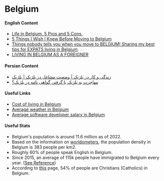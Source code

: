 # Belgium

#### English Content

- [Life in Belgium. 5 Pros and 5 Cons.](https://www.youtube.com/watch?v=lD5WQPsRHeE)
- [5 Things I Wish I Knew Before Moving to Belgium](https://www.youtube.com/watch?v=OKlPfSGUe-k)
- [Things nobody tells you when you move to BELGIUM! Sharing my best tips for EXPATS living in Belgium](https://www.youtube.com/watch?v=K9RrrcPKNFM)
- [LIVING IN BELGIUM AS A FOREIGNER](https://www.youtube.com/watch?v=Z7y2OtveTc4)

#### Persian Content

- [زندگی و کار در بلژیک | وضعیت مشاغل در بلژیک | بلژیک](https://www.youtube.com/watch?v=PnppQGBoHIo)
- [مهاجرت به بلژیک یا گرفتن گواهی نامه در بلژیک؟](https://www.youtube.com/watch?v=GlIdbPO196E)

#### Useful Links
- [Cost of living in Belgium](https://www.numbeo.com/cost-of-living/country_result.jsp?country=Belgium&displayCurrency=EUR)
- [Average weather in Belgium](https://weatherspark.com/countries/BE)
- [Average software developer salary in Belgium](https://www.payscale.com/research/BE/Job=Software_Developer/Salary)

#### Useful Stats
- Belgium's population is around 11.6 million as of 2022.
- Based on the information on [worldometers](https://www.worldometers.info/world-population/belgium-population), the population density in Belgium is 383 people per km2.
- Roughly 60% of people speak English in Belgium.
- Since 2015, an average of 115k people have immigrated to Belgium every year. ([See Reference](https://stats.oecd.org/Index.aspx?DataSetCode=MIG))
- According to [this](https://en.wikipedia.org/wiki/Religion_in_Belgium) page, 54% of people are Christians (Catholics) in Belgium.
